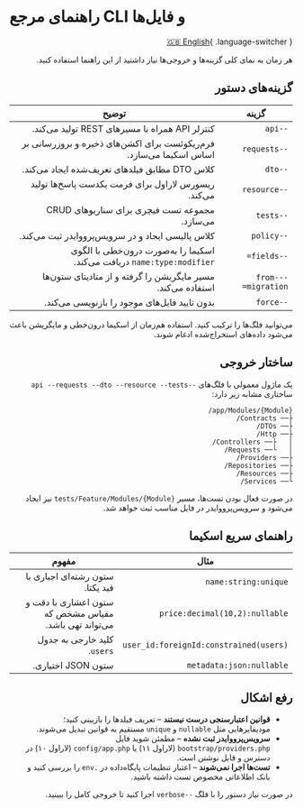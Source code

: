 # راهنمای مرجع CLI و فایل‌ها

<div dir="rtl" markdown="1">

[🇬🇧 English](../en/reference.md){ .language-switcher }


هر زمان به نمای کلی گزینه‌ها و خروجی‌ها نیاز داشتید از این راهنما استفاده کنید.

## گزینه‌های دستور

| گزینه | توضیح |
| --- | --- |
| `--api` | کنترلر API همراه با مسیرهای REST تولید می‌کند. |
| `--requests` | فرم‌ریکوئست برای اکشن‌های ذخیره و بروزرسانی بر اساس اسکیما می‌سازد. |
| `--dto` | کلاس DTO مطابق فیلدهای تعریف‌شده ایجاد می‌کند. |
| `--resource` | ریسورس لاراول برای فرمت یکدست پاسخ‌ها تولید می‌کند. |
| `--tests` | مجموعه تست فیچری برای سناریوهای CRUD می‌سازد. |
| `--policy` | کلاس پالیسی ایجاد و در سرویس‌پرووایدر ثبت می‌کند. |
| `--fields=` | اسکیما را به‌صورت درون‌خطی با الگوی `name:type:modifier` دریافت می‌کند. |
| `--from-migration=` | مسیر مایگریشن را گرفته و از متادیتای ستون‌ها استفاده می‌کند. |
| `--force` | بدون تایید فایل‌های موجود را بازنویسی می‌کند. |

می‌توانید فلگ‌ها را ترکیب کنید. استفاده هم‌زمان از اسکیما درون‌خطی و مایگریشن باعث می‌شود داده‌های استخراج‌شده ادغام شوند.

## ساختار خروجی

یک ماژول معمولی با فلگ‌های `--api --requests --dto --resource --tests` ساختاری مشابه زیر دارد:

```
app/Modules/{Module}/
├── Contracts/
├── DTOs/
├── Http/
│   ├── Controllers/
│   └── Requests/
├── Providers/
├── Repositories/
├── Resources/
└── Services/
```

در صورت فعال بودن تست‌ها، مسیر `tests/Feature/Modules/{Module}` نیز ایجاد می‌شود و سرویس‌پرووایدر در فایل مناسب ثبت خواهد شد.

## راهنمای سریع اسکیما

| مثال | مفهوم |
| --- | --- |
| `name:string:unique` | ستون رشته‌ای اجباری با قید یکتا. |
| `price:decimal(10,2):nullable` | ستون اعشاری با دقت و مقیاس مشخص که می‌تواند تهی باشد. |
| `user_id:foreignId:constrained(users)` | کلید خارجی به جدول `users`. |
| `metadata:json:nullable` | ستون JSON اختیاری. |

## رفع اشکال

- **قوانین اعتبارسنجی درست نیستند** – تعریف فیلدها را بازبینی کنید؛ مودیفایرهایی مثل `nullable` و `unique` مستقیم به قوانین تبدیل می‌شوند.
- **سرویس‌پرووایدر ثبت نشده** – مطمئن شوید فایل `bootstrap/providers.php` (لاراول ۱۱) یا `config/app.php` (لاراول ۱۰) در دسترس و قابل نوشتن است.
- **تست‌ها اجرا نمی‌شوند** – اعتبار تنظیمات پایگاه‌داده در `.env` را بررسی کنید و بانک اطلاعاتی مخصوص تست داشته باشید.

در صورت نیاز دستور را با فلگ `--verbose` اجرا کنید تا خروجی کامل را ببینید.

</div>
